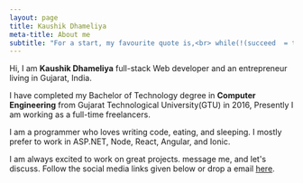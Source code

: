 ```yaml
---
layout: page
title: Kaushik Dhameliya
meta-title: About me
subtitle: "For a start, my favourite quote is,<br> while(!(succeed  = try()));"
---
```


<div id="aboutme-section">

<p class="about-text">
<span class="fa fa-briefcase about-icon"></span>
 Hi, I am <strong>Kaushik Dhameliya</strong> full-stack Web developer and an entrepreneur living in Gujarat, India. 
 </p>

<p class="about-text">
<span class="fa fa-graduation-cap about-icon"></span>
I have completed my Bachelor of Technology degree in <strong>Computer Engineering</strong> from Gujarat&nbsp;Technological&nbsp;University(GTU) in 2016, Presently I am working as a full-time freelancers.
</p>

<p class="about-text">
<span class="fa fa-code about-icon"></span>
  I am a programmer who loves writing code, eating, and sleeping. I mostly prefer to work in ASP.NET, Node, React, Angular, and Ionic.
</p>

<p class="about-text">
<span class="fa fa-envelope about-icon"></span>
I am always excited to work on great projects. message me, and let's discuss. Follow the social media links given below or drop a email <a target="_blank" href="mailto:dkaushikl1610@gmail.com">here</a>.
</p>

<br>
